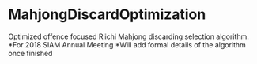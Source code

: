# MahjongDiscardOptimization
Optimized offence focused Riichi Mahjong discarding selection algorithm. 
*For 2018 SIAM Annual Meeting
*Will add formal details of the algorithm once finished
